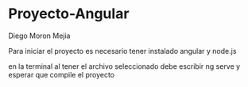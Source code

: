 # Proyecto-Angular
Diego Moron Mejia

Para iniciar el proyecto es necesario tener instalado angular y node.js 

en la terminal al tener el archivo seleccionado debe escribir ng serve y esperar que compile el proyecto
